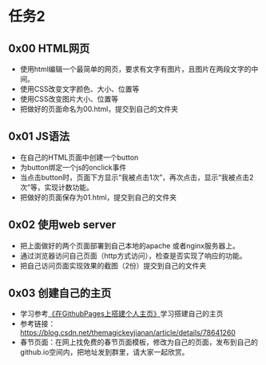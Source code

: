 # 任务2
## 0x00 HTML网页
+ 使用html编辑一个最简单的网页，要求有文字有图片，且图片在两段文字的中间。
+ 使用CSS改变文字颜色、大小、位置等
+ 使用CSS改变图片大小、位置等  
+ 把做好的页面命名为00.html，提交到自己的文件夹

## 0x01 JS语法
+ 在自己的HTML页面中创建一个button
+ 为button绑定一个js的onclick事件
+ 当点击button时，页面下方显示“我被点击1次”，再次点击，显示“我被点击2次”等，实现计数功能。
+ 把做好的页面保存为01.html，提交到自己的文件夹

## 0x02 使用web server
+ 把上面做好的两个页面部署到自己本地的apache 或者nginx服务器上。
+ 通过浏览器访问自己页面（http方式访问），检查是否实现了响应的功能。
+ 把自己访问页面实现效果的截图（2份）提交到自己的文件夹

## 0x03 创建自己的主页
+ 学习参考[《在GithubPages上搭建个人主页》](https://blog.csdn.net/themagickeyjianan/article/details/78641260)学习搭建自己的主页
+ 参考链接：https://blog.csdn.net/themagickeyjianan/article/details/78641260  
+ 春节页面：在网上找免费的春节页面模板，修改为自己的页面，发布到自己的github.io空间内，把地址发到群里，请大家一起欣赏。
